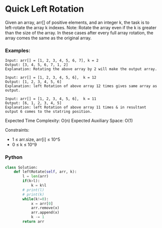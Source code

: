 # Quick Left Rotation

Given an array, arr[] of positive elements, and an integer k, the task is to left-rotate the array k indexes.
Note: Rotate the array even if the k is greater than the size of the array. In these cases after every full array rotation, the array comes the same as the original array.

### Examples:
```
Input: arr[] = [1, 2, 3, 4, 5, 6, 7], k = 2 
Output: [3, 4, 5, 6, 7, 1, 2]
Explanation: Rotating the above array by 2 will make the output array.
```
```
Input: arr[] = [1, 2, 3, 4, 5, 6],  k = 12
Output: [1, 2, 3, 4, 5, 6]
Explanation: left Rotation of above array 12 times gives same array as output. 
```
```
Input: arr[] = [1, 2, 3, 4, 5, 6],  k = 11
Output: [6, 1, 2, 3, 4, 5]
Explanation: left Rotation of above array 11 times & in resultant output 6 comes to the statring position.
```

Expected Time Complexity: O(n)
Expected Auxiliary Space: O(1)

Constraints:
 - 1 ≤ arr.size, arr[i] ≤ 10^5
 - 0 ≤ k ≤ 10^9

### Python
```py
class Solution:
    def leftRotate(self, arr, k):
        l = len(arr)
        if(k>l):
            k = k%l
        # print(l)
        # print(k)
        while(k!=0):
            x = arr[0]
            arr.remove(x)
            arr.append(x)
            k -= 1
        return arr
```
